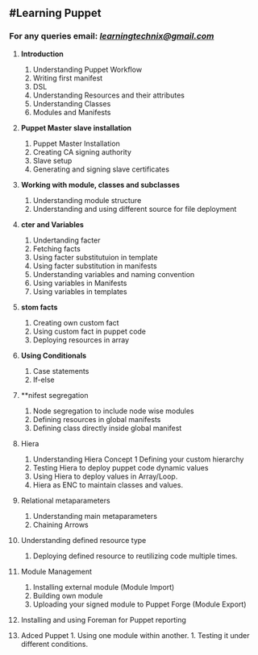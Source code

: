 #Learning Puppet
----------------
### For any queries email: *learningtechnix@gmail.com*

1. **Introduction**
	1. Understanding Puppet Workflow
	1. Writing first manifest
	1. DSL
	1. Understanding Resources and their attributes
	1. Understanding Classes
	1. Modules and Manifests

2. **Puppet Master slave installation**
	1. Puppet Master Installation
	1. Creating CA signing authority
	1. Slave setup
	1. Generating and signing slave certificates

3. **Working with module, classes and subclasses**
	1. Understanding module structure
	1. Understanding and using different source for file deployment

4. **cter and Variables**
	1. Undertanding facter
	1. Fetching facts
	1. Using facter substitutuion in template
	1. Using facter substitution in manifests
	1. Understanding variables and naming convention
	1. Using variables in Manifests
	1. Using variables in templates

5. **stom facts**
	1. Creating own custom fact
	1. Using custom fact in puppet code
	1. Deploying resources in array

6. **Using Conditionals**
   1. Case statements
   1. If-else

7. **nifest segregation
	1. Node segregation to include node wise modules
	1. Defining resources in global manifests
	1. Defining class directly inside global manifest

8. Hiera
	1. Understanding Hiera Concept
	1 Defining your custom hierarchy
	1. Testing Hiera to deploy puppet code dynamic values
	1. Using Hiera to deploy values in Array/Loop.
	1. Hiera as ENC to maintain classes and values.

9. Relational metaparameters
	1. Understanding main metaparameters
	1. Chaining Arrows

10. Understanding defined resource type
	1. Deploying defined resource to reutilizing code multiple times.

11. Module Management
	1. Installing external module (Module Import)
	1. Building own module
	1. Uploading your signed module to Puppet Forge (Module Export)

12. Installing and using Foreman for Puppet reporting

13.  Adced Puppet
	1. Using one module within another.
	1. Testing it under different conditions.
